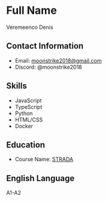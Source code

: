 # Full Name

Veremeenco Denis

## Contact Information

- Email: moonstrike2018@gmail.com
- Discord: @moonstrike2018

## Skills

- JavaScript
- TypeScript
- Python
- HTML/CSS
- Docker

## Education

- Course Name: [STRADA](https://strada.one/)

## English Language

A1-A2
